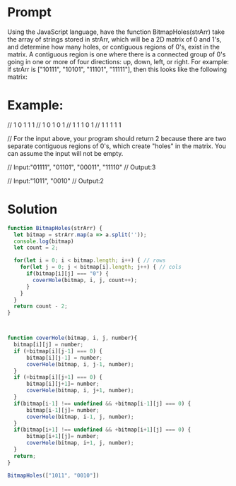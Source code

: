 # Prompt
 Using the JavaScript language, have the function BitmapHoles(strArr) take the array of strings stored in strArr, which will be a 2D matrix of 0 and 1's, and determine how many holes, or contiguous regions of 0's, exist in the matrix. A contiguous region is one where there is a connected group of 0's going in one or more of four directions: up, down, left, or right. For example: if strArr is ["10111", "10101", "11101", "11111"], then this looks like the following matrix:
# Example:
// 1 0 1 1 1
// 1 0 1 0 1
// 1 1 1 0 1
// 1 1 1 1 1

// For the input above, your program should return 2 because there are two separate contiguous regions of 0's, which create "holes" in the matrix. You can assume the input will not be empty.

// Input:"01111", "01101", "00011", "11110"
// Output:3

// Input:"1011", "0010"
// Output:2

# Solution
```js
function BitmapHoles(strArr) {
  let bitmap = strArr.map(a => a.split(''));
  console.log(bitmap)
  let count = 2;

  for(let i = 0; i < bitmap.length; i++) { // rows
    for(let j = 0; j < bitmap[i].length; j++) { // cols
      if(bitmap[i][j] === "0") {
        coverHole(bitmap, i, j, count++);
      }
    }
  }
  return count - 2;
}



function coverHole(bitmap, i, j, number){
  bitmap[i][j] = number;
  if (+bitmap[i][j-1] === 0) {
      bitmap[i][j-1] = number;
      coverHole(bitmap, i, j-1, number);
  }
  if (+bitmap[i][j+1] === 0) {
      bitmap[i][j+1]= number;
      coverHole(bitmap, i, j+1, number);
  }
  if(bitmap[i-1] !== undefined && +bitmap[i-1][j] === 0) {
      bitmap[i-1][j]= number;
      coverHole(bitmap, i-1, j, number);
  }
  if(bitmap[i+1] !== undefined && +bitmap[i+1][j] === 0) {
      bitmap[i+1][j]= number;
      coverHole(bitmap, i+1, j, number);
  }
  return;
}

BitmapHoles(["1011", "0010"])
```

